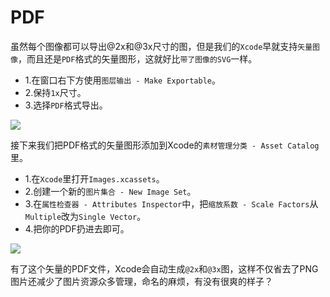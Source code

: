 # PDF

虽然每个图像都可以导出@2x和@3x尺寸的图，但是我们的`Xcode`早就支持`矢量图像`，而且还是`PDF`格式的矢量图形，这就好比`带了图像的SVG`一样。
+ 1.在窗口右下方使用`图层输出 - Make Exportable`。
+ 2.保持`1x`尺寸。
+ 3.选择`PDF`格式导出。

![](https://koenig-media.raywenderlich.com/uploads/2015/10/export-pdf.png)

接下来我们把PDF格式的矢量图形添加到Xcode的`素材管理分类 - Asset Catalog`里。
+ 1.在`Xcode`里打开`Images.xcassets`。
+ 2.创建一个新的`图片集合 - New Image Set`。
+ 3.在`属性检查器 - Attributes Inspector`中，把`缩放系数 - Scale Factors`从`Multiple`改为`Single Vector`。
+ 4.把你的PDF扔进去即可。

![](https://koenig-media.raywenderlich.com/uploads/2015/10/scale-factors.png)

有了这个矢量的PDF文件，Xcode会自动生成`@2x`和`@3x`图，这样不仅省去了PNG图片还减少了图片资源众多管理，命名的麻烦，有没有很爽的样子？
